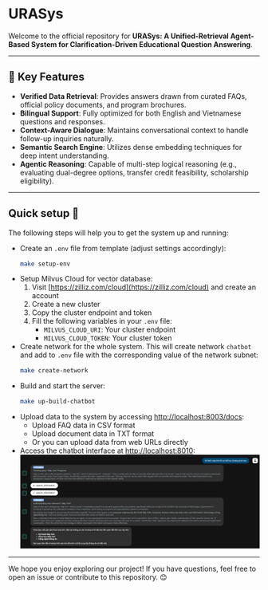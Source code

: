 # URASys
Welcome to the official repository for **URASys: A Unified-Retrieval Agent-Based System for Clarification-Driven Educational Question Answering**.

---

## 🚀 Key Features

- **Verified Data Retrieval**: Provides answers drawn from curated FAQs, official policy documents, and program brochures.  
- **Bilingual Support**: Fully optimized for both English and Vietnamese questions and responses.  
- **Context-Aware Dialogue**: Maintains conversational context to handle follow-up inquiries naturally.  
- **Semantic Search Engine**: Utilizes dense embedding techniques for deep intent understanding.  
- **Agentic Reasoning**: Capable of multi-step logical reasoning (e.g., evaluating dual-degree options, transfer credit feasibility, scholarship eligibility).


---

## Quick setup 🚀

The following steps will help you to get the system up and running:

- Create an `.env` file from template (adjust settings accordingly):
    ```bash
    make setup-env
    ```
- Setup Milvus Cloud for vector database:
    1. Visit [https://zilliz.com/cloud](https://zilliz.com/cloud) and create an account
    2. Create a new cluster
    3. Copy the cluster endpoint and token
    4. Fill the following variables in your `.env` file:
        - `MILVUS_CLOUD_URI`: Your cluster endpoint
        - `MILVUS_CLOUD_TOKEN`: Your cluster token
- Create network for the whole system. This will create network `chatbot` and add to `.env` file with the corresponding value of the network subnet:
    ```bash
    make create-network
    ```
- Build and start the server:
    ```bash
    make up-build-chatbot
    ```
- Upload data to the system by accessing [http://localhost:8003/docs](http://localhost:8003/docs):
    - Upload FAQ data in CSV format
    - Upload document data in TXT format
    - Or you can upload data from web URLs directly
- Access the chatbot interface at [http://localhost:8010](http://localhost:8010):
    ![Chatbot Interface](./media/web_ui.png)
---

We hope you enjoy exploring our project! If you have questions, feel free to open an issue or contribute to this repository. 😊 
